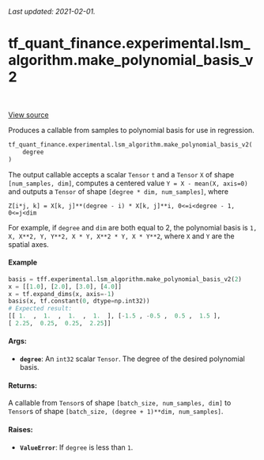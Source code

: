 <!--
This file is generated by a tool. Do not edit directly.
For open-source contributions the docs will be updated automatically.
-->

*Last updated: 2021-02-01.*

<div itemscope itemtype="http://developers.google.com/ReferenceObject">
<meta itemprop="name" content="tf_quant_finance.experimental.lsm_algorithm.make_polynomial_basis_v2" />
<meta itemprop="path" content="Stable" />
</div>

# tf_quant_finance.experimental.lsm_algorithm.make_polynomial_basis_v2

<!-- Insert buttons and diff -->

<table class="tfo-notebook-buttons tfo-api" align="left">
</table>

<a target="_blank" href="https://github.com/google/tf-quant-finance/blob/master/tf_quant_finance/experimental/lsm_algorithm/lsm_v2.py">View source</a>



Produces a callable from samples to polynomial basis for use in regression.

```python
tf_quant_finance.experimental.lsm_algorithm.make_polynomial_basis_v2(
    degree
)
```



<!-- Placeholder for "Used in" -->

The output callable accepts a scalar `Tensor` `t` and a `Tensor` `X` of
shape `[num_samples, dim]`, computes a centered value
`Y = X - mean(X, axis=0)` and outputs a `Tensor` of shape
`[degree * dim, num_samples]`, where
```
Z[i*j, k] = X[k, j]**(degree - i) * X[k, j]**i, 0<=i<degree - 1, 0<=j<dim
```
For example, if `degree` and `dim` are both equal to 2, the polynomial basis
is `1, X, X**2, Y, Y**2, X * Y, X**2 * Y, X * Y**2`, where `X` and `Y` are
the spatial axes.

#### Example
```python
basis = tff.experimental.lsm_algorithm.make_polynomial_basis_v2(2)
x = [[1.0], [2.0], [3.0], [4.0]]
x = tf.expand_dims(x, axis=-1)
basis(x, tf.constant(0, dtype=np.int32))
# Expected result:
[[ 1.  ,  1.  ,  1.  ,  1.  ], [-1.5 , -0.5 ,  0.5 ,  1.5 ],
[ 2.25,  0.25,  0.25,  2.25]]
```

#### Args:


* <b>`degree`</b>: An `int32` scalar `Tensor`. The degree of the desired polynomial
  basis.


#### Returns:

A callable from `Tensor`s of shape `[batch_size, num_samples, dim]` to
`Tensor`s of shape `[batch_size, (degree + 1)**dim, num_samples]`.



#### Raises:


* <b>`ValueError`</b>: If `degree` is less than `1`.